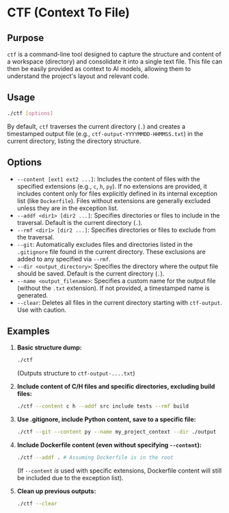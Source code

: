 # CTF (Context To File)

## Purpose

`ctf` is a command-line tool designed to capture the structure and content of a workspace (directory) and consolidate it into a single text file. This file can then be easily provided as context to AI models, allowing them to understand the project's layout and relevant code.

## Usage

```bash
./ctf [options]
```

By default, `ctf` traverses the current directory (`.`) and creates a timestamped output file (e.g., `ctf-output-YYYYMMDD-HHMMSS.txt`) in the current directory, listing the directory structure.

## Options

*   `--content [ext1 ext2 ...]`: Includes the content of files with the specified extensions (e.g., `c`, `h`, `py`). If no extensions are provided, it includes content only for files explicitly defined in its internal exception list (like `Dockerfile`). Files without extensions are generally excluded unless they are in the exception list.
*   `--addf <dir1> [dir2 ...]`: Specifies directories or files to include in the traversal. Default is the current directory (`.`).
*   `--rmf <dir1> [dir2 ...]`: Specifies directories or files to exclude from the traversal.
*   `--git`: Automatically excludes files and directories listed in the `.gitignore` file found in the current directory. These exclusions are added to any specified via `--rmf`.
*   `--dir <output_directory>`: Specifies the directory where the output file should be saved. Default is the current directory (`.`).
*   `--name <output_filename>`: Specifies a custom name for the output file (without the `.txt` extension). If not provided, a timestamped name is generated.
*   `--clear`: Deletes all files in the current directory starting with `ctf-output`. Use with caution.

## Examples

1.  **Basic structure dump:**
    ```bash
    ./ctf
    ```
    (Outputs structure to `ctf-output-....txt`)

2.  **Include content of C/H files and specific directories, excluding build files:**
    ```bash
    ./ctf --content c h --addf src include tests --rmf build
    ```

3.  **Use .gitignore, include Python content, save to a specific file:**
    ```bash
    ./ctf --git --content py --name my_project_context --dir ./output
    ```

4.  **Include Dockerfile content (even without specifying `--content`):**
    ```bash
    ./ctf --addf . # Assuming Dockerfile is in the root
    ```
    (If `--content` *is* used with specific extensions, Dockerfile content will still be included due to the exception list).

5.  **Clean up previous outputs:**
    ```bash
    ./ctf --clear
    ```
